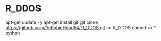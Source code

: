 # R_DDOS

apt-get update -y
apt-get install git
git clone https://github.com/YeRobinHood54/R_DDOS.git
cd R_DDOS
chmod +x *
python 
